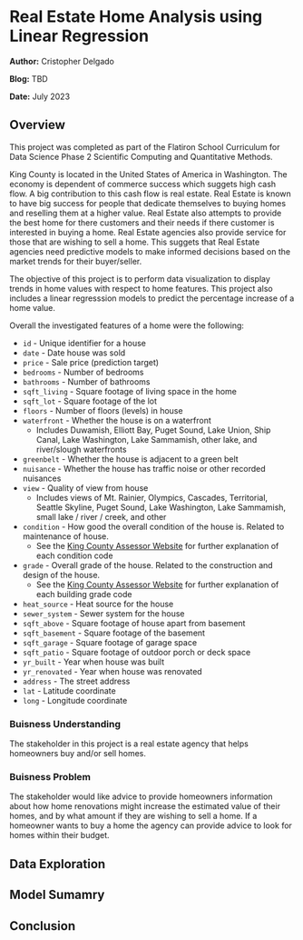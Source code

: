 # Real Estate Home Analysis using Linear Regression 

**Author:** Cristopher Delgado

**Blog:** TBD

**Date:** July 2023
## Overview
This project was completed as part of the Flatiron School Curriculum for Data Science Phase 2 Scientific Computing and Quantitative Methods. 

King County is located in the United States of America in Washington. The economy is dependent of commerce success which suggets high cash flow. A big contribution to this cash flow is real estate. Real Estate is known to have big success for people that dedicate themselves to buying homes and reselling them at a higher value. Real Estate also attempts to provide the best home for there customers and their needs if there customer is interested in buying a home. Real Estate agencies also provide service for those that are wishing to sell a home. This suggets that Real Estate agencies need predictive models to make informed decisions based on the market trends for their buyer/seller. 

The objective of this project is to perform data visualization to display trends in home values with respect to home features. This project also includes a linear regresssion models to predict the percentage increase of a home value. 

Overall the investigated features of a home were the following:
* `id` - Unique identifier for a house
* `date` - Date house was sold
* `price` - Sale price (prediction target)
* `bedrooms` - Number of bedrooms
* `bathrooms` - Number of bathrooms
* `sqft_living` - Square footage of living space in the home
* `sqft_lot` - Square footage of the lot
* `floors` - Number of floors (levels) in house
* `waterfront` - Whether the house is on a waterfront
  * Includes Duwamish, Elliott Bay, Puget Sound, Lake Union, Ship Canal, Lake Washington, Lake Sammamish, other lake, and river/slough waterfronts
* `greenbelt` - Whether the house is adjacent to a green belt
* `nuisance` - Whether the house has traffic noise or other recorded nuisances
* `view` - Quality of view from house
  * Includes views of Mt. Rainier, Olympics, Cascades, Territorial, Seattle Skyline, Puget Sound, Lake Washington, Lake Sammamish, small lake / river / creek, and other
* `condition` - How good the overall condition of the house is. Related to maintenance of house.
  * See the [King County Assessor Website](https://info.kingcounty.gov/assessor/esales/Glossary.aspx?type=r) for further explanation of each condition code
* `grade` - Overall grade of the house. Related to the construction and design of the house.
  * See the [King County Assessor Website](https://info.kingcounty.gov/assessor/esales/Glossary.aspx?type=r) for further explanation of each building grade code
* `heat_source` - Heat source for the house
* `sewer_system` - Sewer system for the house
* `sqft_above` - Square footage of house apart from basement
* `sqft_basement` - Square footage of the basement
* `sqft_garage` - Square footage of garage space
* `sqft_patio` - Square footage of outdoor porch or deck space
* `yr_built` - Year when house was built
* `yr_renovated` - Year when house was renovated
* `address` - The street address
* `lat` - Latitude coordinate
* `long` - Longitude coordinate

### Buisness Understanding
The stakeholder in this project is a real estate agency that helps homeowners buy and/or sell homes. 
### Buisness Problem
The stakeholder would like advice to provide homeowners information about how home renovations might increase the estimated value of their homes, and by what amount if they are wishing to sell a home. If a homeowner wants to buy a home the agency can provide advice to look for homes within their budget.  

## Data Exploration

## Model Sumamry

## Conclusion

